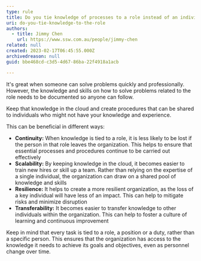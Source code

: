 ```yaml
---
type: rule
title: Do you tie knowledge of processes to a role instead of an individual?
uri: do-you-tie-knowledge-to-the-role
authors:
  - title: Jimmy Chen
    url: https://www.ssw.com.au/people/jimmy-chen
related: null
created: 2023-02-17T06:45:55.000Z
archivedreason: null
guid: bbe468cd-c3d5-4d67-86ba-22f4918a1acb

---
```


It's great when someone can solve problems quickly and professionally. However, the knowledge and skills on how to solve problems related to the role needs to be documented so anyone can follow. 

Keep that knowledge in the cloud and create procedures that can be shared to individuals who might not have your knowledge and experience.

This can be beneficial in different ways:

* **Continuity:** When knowledge is tied to a role, it is less likely to be lost if the person in that role leaves the organization. This helps to ensure that essential processes and procedures continue to be carried out effectively
* **Scalability:** By keeping knowledge in the cloud, it becomes easier to train new hires or skill up a team. Rather than relying on the expertise of a single individual, the organization can draw on a shared pool of knowledge and skills
* **Resilience:** It helps to create a more resilient organization, as the loss of a key individual will have less of an impact. This can help to mitigate risks and minimize disruption
* **Transferability:** It becomes easier to transfer knowledge to other individuals within the organization. This can help to foster a culture of learning and continuous improvement

Keep in mind that every task is tied to a role, a position or a duty, rather than a specific person. This ensures that the organization has access to the knowledge it needs to achieve its goals and objectives, even as personnel change over time.
